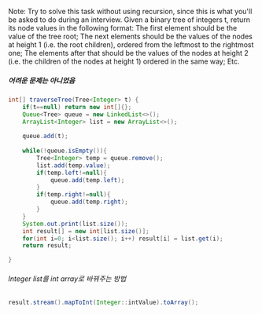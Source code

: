 Note: Try to solve this task without using recursion, since this is what you'll be asked to do during an interview.
Given a binary tree of integers t, return its node values in the following format:
The first element should be the value of the tree root;
The next elements should be the values of the nodes at height 1 (i.e. the root children), ordered from the leftmost to the rightmost one;
The elements after that should be the values of the nodes at height 2 (i.e. the children of the nodes at height 1) ordered in the same way;
Etc.


##### 어려운 문제는 아니었음
```java
int[] traverseTree(Tree<Integer> t) {
    if(t==null) return new int[]{};
    Queue<Tree> queue = new LinkedList<>();
    ArrayList<Integer> list = new ArrayList<>();
    
    queue.add(t);
    
    while(!queue.isEmpty()){
        Tree<Integer> temp = queue.remove();
        list.add(temp.value);
        if(temp.left!=null){
            queue.add(temp.left);
        }
        if(temp.right!=null){
            queue.add(temp.right);
        }
    }
    System.out.print(list.size());
    int result[] = new int[list.size()];
    for(int i=0; i<list.size(); i++) result[i] = list.get(i);
    return result;

}
```

###### Integer list를 int array로 바꿔주는 방법
```java
result.stream().mapToInt(Integer::intValue).toArray();
```